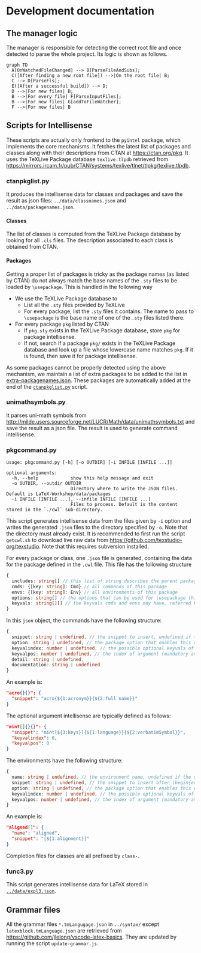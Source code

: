 # Development documentation

## The manager logic

The manager is responsible for detecting the correct root file and once detected to parse the whole project. Its logic is shown as follows.
```mermaid
graph TD
  A[OnWatchedFileChanged] --> B[ParseFileAndSubs];
  C([After finding a new root file]) -->|On the root file| B;
  C --> D[ParseFls];
  E([After a successful build]) --> D;
  D -->|For new files| B;
  B -->|For every file| F[ParseInputFiles];
  B -->|For new files| G[addToFileWatcher];
  F -->|For new files| B
```

## Scripts for Intellisense

These scripts are actually only frontend to the `pyintel` package, which implements the core mechanisms. It fetches the latest list of packages and classes along with their descriptions from CTAN at https://ctan.org/pkg. It uses the TeXLive Package database `texlive.tlpdb` retrieved from https://mirrors.ircam.fr/pub/CTAN/systems/texlive/tlnet/tlpkg/texlive.tlpdb.

### ctanpkglist.py

It produces the intellisense data for classes and packages and save the result as json files: `../data/classnames.json` and `../data/packagenames.json`.

#### Classes

The list of classes is computed from the TeXLive Package database by looking for all `.cls` files. The description associated to each class is obtained from CTAN.

#### Packages

Getting a proper list of packages is tricky as the package names (as listed by CTAN) do not always match the base names of the `.sty` files to be loaded by `\usepackage`. This is handled in the following way

- We use the TeXLive Package database to
  - List all the `.sty` files provided by TeXLive
  - For every package, list the `.sty` files it contains. The name to pass to `\usepackage` is the base name of one of the `.sty` files listed there.
- For every package `pkg` listed by CTAN
  - If `pkg.sty` exists in the TeXLive Package database, store `pkg` for package intellisense.
  - If not, search if a package `pkg/` exists in the TeXLive Package database and look up a file whose lowercase name matches `pkg`. If it is found, then save it for package intellisense.

As some packages cannot be properly detected using the above mechanism, we maintain a list of extra packages to be added to the list in [extra-packagenames.json](extra-packagenames.json). These packages are automatically added at the end of the [`ctanpkglist.py`](dev/ctanpkglist.py) script.

### unimathsymbols.py

It parses uni-math symbols from http://milde.users.sourceforge.net/LUCR/Math/data/unimathsymbols.txt and save the result as a json file. The result is used to generate command intellisense.

### pkgcommand.py

```
usage: pkgcommand.py [-h] [-o OUTDIR] [-i INFILE [INFILE ...]]

optional arguments:
  -h, --help            show this help message and exit
  -o OUTDIR, --outdir OUTDIR
                        Directory where to write the JSON files. Default is LaTeX-Workshop/data/packages
  -i INFILE [INFILE ...], --infile INFILE [INFILE ...]
                        Files to process. Default is the content stored in the `./cwl` sub-directory.
```

This script generates intellisense data from the files given by `-i` option and writes the generated `.json` files to the directory specified by `-o`. Note that the directory must already exist. It is recommended to first run the script `getcwl.sh` to download live raw data from https://github.com/texstudio-org/texstudio. Note that this requires subversion installed.

For every package or class, one `.json` file is generated, containing the data for the package defined in the `.cwl` file. This file has the following structure
```typescript
{
  includes: string[] // this list of string describes the parent packages this package imports
  cmds: {[key: string]: Cmd} // all commands of this package
  envs: {[key: string]: Env} // all environments of this package
  options: string[] // the options that can be used for \usepackage this package
  keyvals: string[][] // the keyvals cmds and envs may have, referred by the index in array
}
```

In this `json` object, the commands have the following structure:
```typescript
{
  snippet: string | undefined, // the snippet to insert, undefined if the same as item key.
  option: string | undefined, // the package option that enables this command
  keyvalindex: number | undefined, // the possible optional keyvals of this command by its index in package.keyvals
  keyvalpos: number | undefined, // the index of argument (mandatory and optional together) where the keyvals should be hinted
  detail: string | undefined,
  documentation: string | undefined
}
```
An example is:
```json
"acro{}{}": {
  "snippet": "acro{${1:acronym}}{${2:full name}}"
}
```
The optional argument intellisense are typically defined as follows:
```json
"mint[]{}{}": {
  "snippet": "mint[${3:keys}]{${1:language}}{${2:verbatimSymbol}}",
  "keyvalindex": 0,
  "keyvalpos": 0
}
```

The environments have the following structure:
```typescript
{
  name: string | undefined, // the environment name, undefined if the same as item key.
  snippet: string | undefined, // the snippet to insert after \begin{env}, undefined if is an empty string
  option: string | undefined, // the package option that enables this environment
  keyvalindex: number | undefined, // the possible optional keyvals of this environment by its index in package.keyvals
  keyvalpos: number | undefined, // the index of argument (mandatory and optional together) where the keyvals should be hinted
}
```
An example is:
```json
"aligned[]": {
  "name": "aligned",
  "snippet": "[${1:alignment}]"
}
```

Completion files for classes are all prefixed by `class-`.

### func3.py

This script generates intellisense data for LaTeX stored in [`../data/expl3.json`](../data/expl3.json).

## Grammar files

All the grammar files `*.tmLangugage.json` in `../syntax/` except `latexblock.tmLanguage.json` are retrieved from https://github.com/jlelong/vscode-latex-basics. They are updated by running the script `update-grammar.js`.
